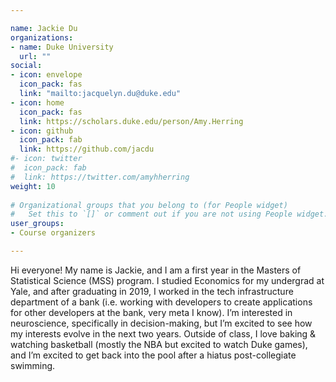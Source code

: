 ```yaml
---

name: Jackie Du
organizations:
- name: Duke University
  url: ""
social:
- icon: envelope
  icon_pack: fas
  link: "mailto:jacquelyn.du@duke.edu"
- icon: home
  icon_pack: fas
  link: https://scholars.duke.edu/person/Amy.Herring
- icon: github
  icon_pack: fab
  link: https://github.com/jacdu
#- icon: twitter
#  icon_pack: fab
#  link: https://twitter.com/amyhherring
weight: 10
  
# Organizational groups that you belong to (for People widget)
#   Set this to `[]` or comment out if you are not using People widget.  
user_groups:
- Course organizers

---
```


Hi everyone! My name is Jackie, and I am a first year in the Masters of Statistical Science (MSS) program. I studied Economics for my undergrad at Yale, and after graduating in 2019, I worked in the tech infrastructure department of a bank (i.e. working with developers to create applications for other developers at the bank, very meta I know). I’m interested in neuroscience, specifically in decision-making, but I’m excited to see how my interests evolve in the next two years. Outside of class, I love baking & watching basketball (mostly the NBA but excited to watch Duke games), and I’m excited to get back into the pool after a hiatus post-collegiate swimming. 